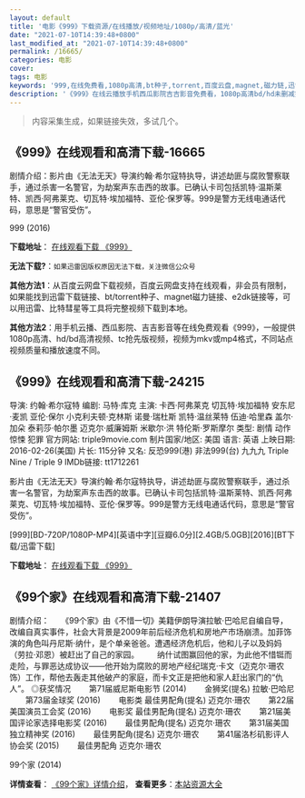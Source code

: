 ```yaml
---
layout: default
title: '电影《999》下载资源/在线播放/视频地址/1080p/高清/蓝光'
date: "2021-07-10T14:39:48+0800"
last_modified_at: "2021-07-10T14:39:48+0800"
permalink: /16665/
categories: 电影
cover:
tags: 电影
keywords: '999,在线免费看,1080p高清,bt种子,torrent,百度云盘,magnet,磁力链,迅雷下载资源'
description: '《999》在线云播放手机西瓜影院吉吉影音免费看，1080p高清bd/hd未删减完整版和tc抢先枪版，mkv/mp4格式，附带bt/torrent种子、magnet/磁力链、百度云盘、网盘资源迅雷下载链接'
---
```


>内容采集生成，如果链接失效，多试几个。


## 《999》在线观看和高清下载-16665

剧情介绍：影片由《无法无天》导演约翰·希尔寇特执导，讲述劫匪与腐败警察联手，通过杀害一名警官，为劫案声东击西的故事。已确认卡司包括凯特·温斯莱特、凯西·阿弗莱克、切瓦特·埃加福特、亚伦·保罗等。999是警方无线电通话代码，意思是“警官受伤”。


999 (2016)

**下载地址**： [在线观看下载 《999》](https://www.btbtdy.me/btdy/dy3078.html) 


**无法下载?**：`如果迅雷因版权原因无法下载，关注微信公众号 `

**其他方法1**：从百度云网盘下载视频，百度云网盘支持在线观看，非会员有限制，如果能找到迅雷下载链接、bt/torrent种子、magnet磁力链接、e2dk链接等，可以用迅雷、比特彗星等工具将完整视频下载到本地。

**其他方法2**：用手机云播、西瓜影院、吉吉影音等在线免费观看《999》，一般提供1080p高清、hd/bd高清视频、tc抢先版视频，视频为mkv或mp4格式，不同站点视频质量和播放速度不同。


## 《999》在线观看和高清下载-24215

导演: 约翰·希尔寇特 编剧: 马特·库克 主演: 卡西·阿弗莱克 切瓦特·埃加福特 安东尼·麦凯 亚伦·保尔 小克利夫顿·克林斯 诺曼·瑞杜斯 凯特·温丝莱特 伍迪·哈里森 盖尔·加朵 泰莉莎·帕尔墨 迈克尔·威廉姆斯 米歇尔·洪 特伦斯·罗斯摩尔 类型: 剧情 动作 惊悚 犯罪 官方网站: triple9movie.com 制片国家/地区: 美国 语言: 英语 上映日期: 2016-02-26(美国) 片长: 115分钟 又名: 反恐999(港) 非法999(台) 九九九 Triple Nine / Triple 9 IMDb链接: tt1712261

影片由《无法无天》导演约翰·希尔寇特执导，讲述劫匪与腐败警察联手，通过杀害一名警官，为劫案声东击西的故事。已确认卡司包括凯特·温斯莱特、凯西·阿弗莱克、切瓦特·埃加福特、亚伦·保罗等。999是警方无线电通话代码，意思是“警官受伤”。


[999][BD-720P/1080P-MP4][英语中字][豆瓣6.0分][2.4GB/5.0GB][2016][BT下载/迅雷下载]

**下载地址**： [在线观看下载 《999》](https://www.btdx8.com/torrent/triple_nine_2016.html) 


## 《99个家》在线观看和高清下载-21407

剧情介绍：　　《99个家》由《不惜一切》美籍伊朗导演拉敏·巴哈尼自编自导，改编自真实事件，社会大背景是2009年前后经济危机和房地产市场崩溃。加菲饰演的角色叫丹尼斯·纳什，是个单亲爸爸。遭遇经济危机后，他和儿子以及妈妈（劳拉·邓恩）被赶出了自己的家园。 　　纳什试图赢回他的家，为此他不惜铤而走险，与罪恶达成协议——他开始为腐败的房地产经纪瑞克·卡文（迈克尔·珊农 饰）工作，帮他去轰走其他破产的家庭，而卡文正是把他和家人赶出家门的“仇人”。   ◎获奖情况   　　第71届威尼斯电影节 (2014) 　　金狮奖(提名) 拉敏·巴哈尼   　　第73届金球奖 (2016) 　　电影类 最佳男配角(提名) 迈克尔·珊农   　　第22届美国演员工会奖 (2016) 　　电影奖 最佳男配角(提名) 迈克尔·珊农   　　第21届美国评论家选择电影奖 (2016) 　　最佳男配角(提名) 迈克尔·珊农   　　第31届美国独立精神奖 (2016) 　　最佳男配角(提名) 迈克尔·珊农   　　第41届洛杉矶影评人协会奖 (2015) 　　最佳男配角 迈克尔·珊农


99个家 (2014)

**详情查看**： [《99个家》详情介绍](/movie/21407/)， **查看更多**：[本站资源大全](/movie/t/all/)


